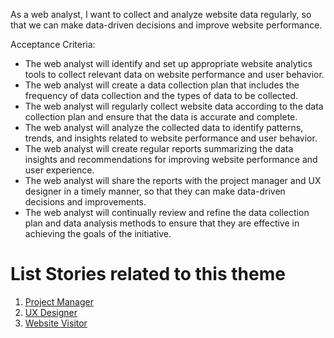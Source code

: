 As a web analyst, I want to collect and analyze website data regularly, so that we can make data-driven decisions and improve website performance.

Acceptance Criteria:

* The web analyst will identify and set up appropriate website analytics tools to collect relevant data on website performance and user behavior.
* The web analyst will create a data collection plan that includes the frequency of data collection and the types of data to be collected.
* The web analyst will regularly collect website data according to the data collection plan and ensure that the data is accurate and complete.
* The web analyst will analyze the collected data to identify patterns, trends, and insights related to website performance and user behavior.
* The web analyst will create regular reports summarizing the data insights and recommendations for improving website performance and user experience.
* The web analyst will share the reports with the project manager and UX designer in a timely manner, so that they can make data-driven decisions and improvements.
* The web analyst will continually review and refine the data collection plan and data analysis methods to ensure that they are effective in achieving the goals of the initiative.


# List Stories related to this theme
1. [Project Manager](.github/Documentation/theme-1/initiatives/epics/stories/pm.md)
2. [UX Designer](.github/Documentation/theme-1/initiatives/epics/stories/uxdesigner.md)
3. [Website Visitor](.github/Documentation/theme-1/initiatives/epics/stories/webvisitor.md)